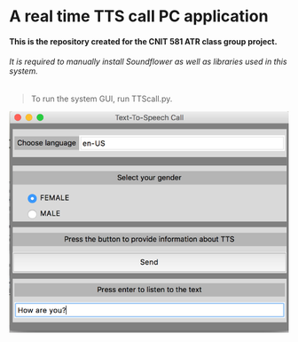 # A real time TTS call PC application 
#### This is the repository created for the CNIT 581 ATR class group project.

###### It is required to manually install Soundflower as well as libraries used in this system.

> To run the system GUI, run TTScall.py.


![System GUI overview](https://github.com/Haley-Jang/CNIT581_ATR_Project/blob/master/PC_GUI.png)
      

